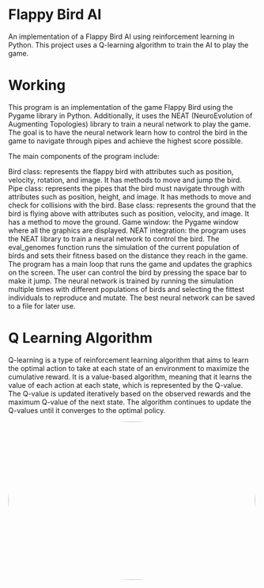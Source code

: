 # Flappy Bird AI
An implementation of a Flappy Bird AI using reinforcement learning in Python. This project uses a Q-learning algorithm to train the AI to play the game.

# Working 
This program is an implementation of the game Flappy Bird using the Pygame library in Python. Additionally, it uses the NEAT (NeuroEvolution of Augmenting Topologies) library to train a neural network to play the game. The goal is to have the neural network learn how to control the bird in the game to navigate through pipes and achieve the highest score possible.

The main components of the program include:

Bird class: represents the flappy bird with attributes such as position, velocity, rotation, and image. It has methods to move and jump the bird.
Pipe class: represents the pipes that the bird must navigate through with attributes such as position, height, and image. It has methods to move and check for collisions with the bird.
Base class: represents the ground that the bird is flying above with attributes such as position, velocity, and image. It has a method to move the ground.
Game window: the Pygame window where all the graphics are displayed.
NEAT integration: the program uses the NEAT library to train a neural network to control the bird. The eval_genomes function runs the simulation of the current population of birds and sets their fitness based on the distance they reach in the game.
The program has a main loop that runs the game and updates the graphics on the screen. The user can control the bird by pressing the space bar to make it jump. The neural network is trained by running the simulation multiple times with different populations of birds and selecting the fittest individuals to reproduce and mutate. The best neural network can be saved to a file for later use.

# Q Learning Algorithm 
Q-learning is a type of reinforcement learning algorithm that aims to learn the optimal action to take at each state of an environment to maximize the cumulative reward. It is a value-based algorithm, meaning that it learns the value of each action at each state, which is represented by the Q-value. The Q-value is updated iteratively based on the observed rewards and the maximum Q-value of the next state. The algorithm continues to update the Q-values until it converges to the optimal policy.
  


<img align="centre" alt="GIF" src="https://cdn-media-1.freecodecamp.org/images/s39aVodqNAKMTcwuMFlyPSy76kzAmU5idMzk" width="500" height="320" style="border-radius:50%" />



